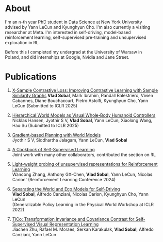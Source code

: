 # About
I'm an n-th year PhD student in Data Science at New York University advised by Yann LeCun and Kyunghyun Cho. 
I'm also currently a visiting researcher at Meta.
I'm interested in self-driving, model-based reinforcement learning, self-supervised pre-training and unsupervised exploration in RL.

Before this I completed my undergrad at the University of Warsaw in Poland,
and did internships at Google, Nvidia and Jane Street.

# Publications
1. [X-Sample Contrastive Loss: Improving Contrastive Learning with Sample Similarity Graphs](https://arxiv.org/pdf/2407.18134)
    **Vlad Sobal**, Mark Ibrahim, Randall Balestriero, Vivien Cabannes, Diane Bouchacourt, Pietro Astolfi, Kyunghyun Cho, Yann LeCun
   (Submitted to ICLR 2025)

3. [Hierarchical World Models as Visual Whole-Body Humanoid Controllers](https://arxiv.org/pdf/2405.18418)\
    Nicklas Hansen, Jyothir S V, **Vlad Sobal**, Yann LeCun, Xiaolong Wang, Hao Su
   (Submitted to ICLR 2025)

5. [Gradient-based Planning with World Models](https://arxiv.org/pdf/2312.17227)\
    Jyothir S V, Siddhartha Jalagam, Yann LeCun, **Vlad Sobal**

6. [A Cookbook of Self-Supervised Learning](https://arxiv.org/abs/2304.12210)\
    Joint work with many other collaborators, contributed the section on RL
   
7. [Light-weight probing of unsupervised representations for Reinforcement Learning](https://arxiv.org/abs/2208.12345)\
   Wancong Zhang, Anthony GX-Chen, **Vlad Sobal**, Yann LeCun, Nicolas Carion'
   (Reinforcement Learning Conference 2024)

5. [Separating the World and Ego Models for Self-Driving](https://arxiv.org/abs/2204.07184)\
   **Vlad Sobal**, Alfredo Canziani, Nicolas Carion, Kyunghyun Cho, Yann LeCun\
   (Generalizable Policy Learning in the Physical World Workshop at ICLR 2022)
   
6. [TiCo: Transformation Invariance and Covariance Contrast for Self-Supervised Visual Representation Learning](https://arxiv.org/abs/2206.10698)\
   Jiachen Zhu, Rafael M. Moraes, Serkan Karakulak, **Vlad Sobal**, Alfredo Canziani, Yann LeCun
